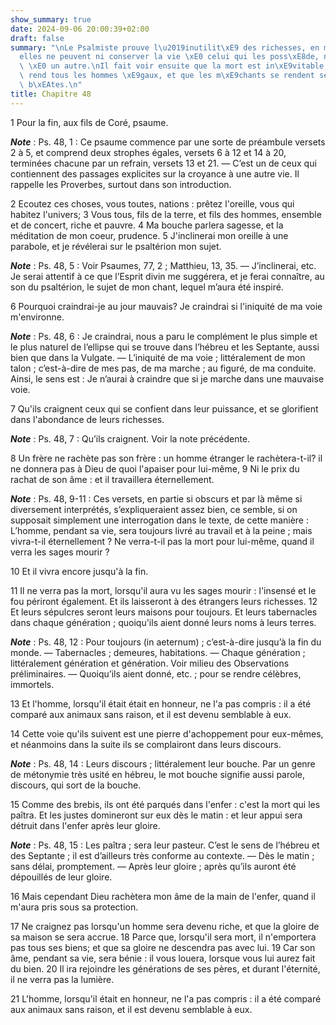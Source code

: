 ```yaml
---
show_summary: true
date: 2024-09-06 20:00:39+02:00
draft: false
summary: "\nLe Psalmiste prouve l\u2019inutilit\xE9 des richesses, en montrant qu\u2019\
  elles ne peuvent ni conserver la vie \xE0 celui qui les poss\xE8de, ni les donner\
  \ \xE0 un autre.\nIl fait voir ensuite que la mort est in\xE9vitable, qu\u2019elle\
  \ rend tous les hommes \xE9gaux, et que les m\xE9chants se rendent semblables aux\
  \ b\xEAtes.\n"
title: Chapitre 48
---
```





1 Pour la fin, aux fils de Coré, psaume.

***Note*** :  Ps. 48, 1 : Ce psaume commence par une sorte de préambule versets 2 à 5, et comprend deux strophes égales, versets 6 à 12 et 14 à 20, terminées chacune par un refrain, versets 13 et 21. ― C’est un de ceux qui contiennent des passages explicites sur la croyance à une autre vie. Il rappelle les Proverbes, surtout dans son introduction.


2 Ecoutez ces choses, vous toutes, nations : prêtez l'oreille, vous qui habitez l'univers; 3 Vous tous, fils de la terre, et fils des hommes, ensemble et de concert, riche et pauvre. 4 Ma bouche parlera sagesse, et la méditation de mon coeur, prudence. 5 J'inclinerai mon oreille à une parabole, et je révélerai sur le psaltérion mon sujet.

***Note*** :  Ps. 48, 5 : Voir Psaumes, 77, 2 ; Matthieu, 13, 35. ― J’inclinerai, etc. Je serai attentif à ce que l’Esprit divin me suggérera, et je ferai connaître, au son du psaltérion, le sujet de mon chant, lequel m’aura été inspiré.


6 Pourquoi craindrai-je au jour mauvais? Je craindrai si l'iniquité de ma voie m'environne.

***Note*** :  Ps. 48, 6 : Je craindrai, nous a paru le complément le plus simple et le plus naturel de l’ellipse qui se trouve dans l’hébreu et les Septante, aussi bien que dans la Vulgate. ― L’iniquité de ma voie ; littéralement de mon talon ; c’est-à-dire de mes pas, de ma marche ; au figuré, de ma conduite. Ainsi, le sens est : Je n’aurai à craindre que si je marche dans une mauvaise voie.

7 Qu'ils craignent ceux qui se confient dans leur puissance, et se glorifient dans l'abondance de leurs richesses.

***Note*** :  Ps. 48, 7 : Qu’ils craignent. Voir la note précédente.

8 Un frère ne rachète pas son frère : un homme étranger le rachètera-t-il? il ne donnera pas à Dieu de quoi l'apaiser pour lui-même, 9 Ni le prix du rachat de son âme : et il travaillera éternellement.

***Note*** :  Ps. 48, 9-11 : Ces versets, en partie si obscurs et par là même si diversement interprétés, s’expliqueraient assez bien, ce semble, si on supposait simplement une interrogation dans le texte, de cette manière : L’homme, pendant sa vie, sera toujours livré au travail et à la peine ; mais vivra-t-il éternellement ? Ne verra-t-il pas la mort pour lui-même, quand il verra les sages mourir ?

10 Et il vivra encore jusqu'à la fin.


11 Il ne verra pas la mort, lorsqu'il aura vu les sages mourir : l'insensé et le fou périront également. Et ils laisseront à des étrangers leurs richesses. 12 Et leurs sépulcres seront leurs maisons pour toujours. Et leurs tabernacles dans chaque génération ; quoiqu'ils aient donné leurs noms à leurs terres.

***Note*** :  Ps. 48, 12 : Pour toujours (in aeternum) ; c’est-à-dire jusqu’à la fin du monde. ― Tabernacles ; demeures, habitations. ― Chaque génération ; littéralement génération et génération. Voir milieu des Observations préliminaires. ― Quoiqu’ils aient donné, etc. ; pour se rendre célèbres, immortels.

13 Et l'homme, lorsqu'il était était en honneur, ne l'a pas compris : il a été comparé aux animaux sans raison, et il est devenu semblable à eux.


14 Cette voie qu'ils suivent est une pierre d'achoppement pour eux-mêmes, et néanmoins dans la suite ils se complairont dans leurs discours.

***Note*** :  Ps. 48, 14 : Leurs discours ; littéralement leur bouche. Par un genre de métonymie très usité en hébreu, le mot bouche signifie aussi parole, discours, qui sort de la bouche.

15 Comme des brebis, ils ont été parqués dans l'enfer : c'est la mort qui les paîtra. Et les justes domineront sur eux dès le matin : et leur appui sera détruit dans l'enfer après leur gloire.

***Note*** :  Ps. 48, 15 : Les paîtra ; sera leur pasteur. C’est le sens de l’hébreu et des Septante ; il est d’ailleurs très conforme au contexte. ― Dès le matin ; sans délai, promptement. ― Après leur gloire ; après qu’ils auront été dépouillés de leur gloire.

16 Mais cependant Dieu rachètera mon âme de la main de l'enfer, quand il m'aura pris sous sa protection.


17 Ne craignez pas lorsqu'un homme sera devenu riche, et que la gloire de sa maison se sera accrue. 18 Parce que, lorsqu'il sera mort, il n'emportera pas tous ses biens; et que sa gloire ne descendra pas avec lui. 19 Car son âme, pendant sa vie, sera bénie : il vous louera, lorsque vous lui aurez fait du bien. 20 Il ira rejoindre les générations de ses pères, et durant l'éternité, il ne verra pas la lumière.


21 L'homme, lorsqu'il était en honneur, ne l'a pas compris : il a été comparé aux animaux sans raison, et il est devenu semblable à eux.

